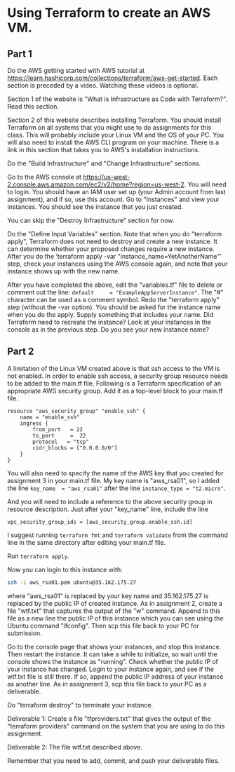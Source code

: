 # Using Terraform to create an AWS VM.
## Part 1

Do the AWS getting started with AWS tutorial at
https://learn.hashicorp.com/collections/terraform/aws-get-started.  Each
section is preceded by a video.  Watching these videos is optional.

Section 1 of the website is "What is Infrastructure as Code with Terraform?".
Read this section.

Section 2 of this website describes installing Terraform.  You should install
Terraform on all systems that you might use to do assignments for this class.
This will probably include your Linux VM and the OS of your PC. You will also
need to install the AWS CLI program on your machine. There is a link in this
section that takes you to AWS's installation instructions.

Do the "Build Infrastructure" and "Change Infrastructure" sections.

Go to the AWS console at
https://us-west-2.console.aws.amazon.com/ec2/v2/home?region=us-west-2.  You
will need to login.  You should have an IAM user set up (your Admin account
from last assignment), and if so, use this account.  Go to "Instances" and view
your instances.  You should see the instance that you just created.

You can skip the "Destroy Infrastructure" section for now.

Do the "Define Input Variables" section.  Note that when you do "terraform
apply", Terraform does not need to destroy and create a new instance.  It can
determine whether your proposed changes require a new instance.  After you do
the ‘terraform apply -var "instance_name=YetAnotherName"’ step, check your
instances using the AWS console again, and note that your instance shows up
with the new name.

After you have completed the above, edit the "variables.tf" file to delete or
comment out the line: `default     = "ExampleAppServerInstance"`.  The "#"
character can be used as a comment symbol.  Redo the "terraform apply" step
(without the -var option).  You should be asked for the instance name when you
do the apply.  Supply something that includes your name.   Did Terraform need
to recreate the instance? Look at your instances in the console as in the
previous step.  Do you see your new instance name? 

## Part 2
A limitation of the Linux VM created above is that ssh access to the VM is not
enabled.  In order to enable ssh access, a security group resource needs to be
added to the main.tf file.  Following is a  Terraform specification of an
appropriate AWS security group.  Add it as a top-level block to your main.tf
file.

```hcl
resource "aws_security_group" "enable_ssh" {
    name = "enable_ssh"
    ingress {
        from_port   = 22
        to_port     =  22
        protocol   = "tcp"
        cidr_blocks = ["0.0.0.0/0"]
    }
}
```

You will also need to specify the name of the AWS key that you created for
assignment 3 in your main.tf file.  My key name is "aws_rsa01", so I added the
line `key_name  = "aws_rsa01"` after the line `instance_type = "t2.micro"`. 

And you will need to include a reference to the above security group in
resource description.  Just after your "key_name" line, include the line

```hcl
vpc_security_group_ids = [aws_security_group.enable_ssh.id]
```

I suggest running `terraform fmt` and `terraform validate` from the command
line in the same directory after editing your main.tf file.

Run `terraform apply`.

Now you can login to this instance with:

```sh
ssh -i aws_rsa01.pem ubuntu@35.162.175.27
```

where "aws_rsa01" is replaced by your key name and 35.162.175.27 is replaced by
the public IP of created instance.  As in assignment 2, create a file "wtf.txt"
that captures the output of the "w" command.  Append to this file as a new line
the public IP of this instance which you can see using the Ubuntu command
"ifconfig".  Then scp this file back to your PC for submission. 

Go to the console page that shows your instances, and stop this instance.  Then
restart the instance.  It can take a while to initialize, so wait until the
console shows the instance as "running".  Check whether the public IP of your
instance has changed.  Login to your instance again, and see if the wtf.txt
file is still there.  If so, append the public IP address of your instance as
another line.  As in assignment 3, scp this file back to your PC as a
deliverable.

Do "terraform destroy" to terminate your instance.

Deliverable 1:  Create a file "tfproviders.txt" that gives the output of the
"terraform providers" command on the system that you are using to do this
assignment. 

Deliverable 2:  The file wtf.txt described above.

Remember that you need to add, commit, and push your deliverable files.
